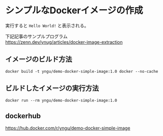 # シンプルなDockerイメージの作成

実行すると `Hello World!` と表示される。

下記記事のサンプルプログラム  
https://zenn.dev/ynug/articles/docker-image-extraction

## イメージのビルド方法

`docker build -t yngu/demo-docker-simple-image:1.0 docker --no-cache`

## ビルドしたイメージの実行方法

`docker run --rm yngu/demo-docker-simple-image:1.0`

## dockerhub

https://hub.docker.com/r/yngu/demo-docker-simple-image
